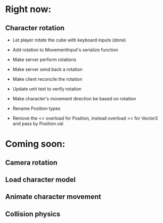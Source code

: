 # Right now:

## Character rotation

- Let player rotate the cube with keyboard inputs (done)
- Add rotation to MovementInput's serialize function
- Make server perform rotations
- Make server send back a rotation
- Make client reconcile the rotation
- Update unit test to verify rotation

- Make character's movement direction be based on rotation

- Rename Position types
- Remove the << overload for Position, instead overload << for Vector3 and pass by Position.val


# Coming soon:

## Camera rotation

## Load character model

## Animate character movement

## Collision physics
